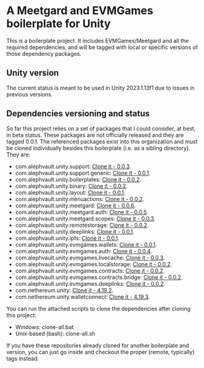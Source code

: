 # A Meetgard and EVMGames boilerplate for Unity

This is a boilerplate project. It includes EVMGames/Meetgard and all the required dependencies, and will be tagged with local or specific versions of those dependency packages.

Unity version
-------------

The current status is meant to be used in Unity 2023.1.13f1 due to issues in previous versions.

Dependencies versioning and status
----------------------------------

So far this project relies on a set of packages that I could consider, at best, in beta status. These packages are not officially released and they are tagged 0.0.1. The referenced packages exist into this organization and must be cloned individually besides this boilerplate (i.e. as a sibling directory). They are:

 - com.alephvault.unity.support: [Clone it - 0.0.3](https://github.com/AlephVault/unity-support/tree/0.0.3).
 - com.alephvault.unity.support.generic: [Clone it - 0.0.1](https://github.com/AlephVault/unity-support-generic/tree/0.0.1).
 - com.alephvault.unity.boilerplates: [Clone it - 0.0.2](https://github.com/AlephVault/unity-boilerplates/tree/0.0.2).
 - com.alephvault.unity.binary: [Clone it - 0.0.2](https://github.com/AlephVault/unity-binary/tree/0.0.2).
 - com.alephvault.unity.layout: [Clone it - 0.0.1](https://github.com/AlephVault/unity-layout/tree/0.0.1).
 - com.alephvault.unity.menuactions: [Clone it - 0.0.2](https://github.com/AlephVault/unity-menu-actions/tree/0.0.2).
 - com.alephvault.unity.meetgard: [Clone it - 0.0.6](https://github.com/AlephVault/unity-meetgard/tree/0.0.6).
 - com.alephvault.unity.meetgard.auth: [Clone it - 0.0.5](https://github.com/AlephVault/unity-meetgard-auth/tree/0.0.5).
 - com.alephvault.unity.meetgard.scopes: [Clone it - 0.0.3](https://github.com/AlephVault/unity-meetgard-scopes/tree/0.0.3).
 - com.alephvault.unity.remotestorage: [Clone it - 0.0.2](https://github.com/AlephVault/unity-remotestorage/tree/0.0.2).
 - com.alephvault.unity.deeplinks: [Clone it - 0.0.1](https://github.com/AlephVault/unity-deeplinks.git/tree/0.0.1).
 - com.alephvault.unity.ipfs: [Clone it - 0.0.1](https://github.com/AlephVault/unity-ipfs/tree/0.0.1).
 - com.alephvault.unity.evmgames.wallets: [Clone it - 0.0.1](https://github.com/AlephVault/unity-evmgames-wallets/tree/0.0.1).
 - com.alephvault.unity.evmgames.auth: [Clone it - 0.0.4](https://github.com/AlephVault/unity-evmgames-auth/tree/0.0.4).
 - com.alephvault.unity.evmgames.livecache: [Clone it - 0.0.3](https://github.com/AlephVault/unity-evmgames-livecache/tree/0.0.3).
 - com.alephvault.unity.evmgames.localstorage: [Clone it - 0.0.2](https://github.com/AlephVault/unity-evmgames-localstorage/tree/0.0.2).
 - com.alephvault.unity.evmgames.contracts: [Clone it - 0.0.2](https://github.com/AlephVault/unity-evmgames-contracts.git/tree/0.0.2).
 - com.alephvault.unity.evmgames.contracts.bridge: [Clone it - 0.0.2](https://github.com/AlephVault/unity-evmgames-bridge-contract.git/tree/0.0.2).
 - com.alephvault.unity.evmgames.deeplinks: [Clone it - 0.0.2](https://github.com/AlephVault/unity-evmgames-deeplinks.git/tree/0.0.2).
 - com.nethereum.unity: [Clone it - 4.19.2](https://github.com/Nethereum/Nethereum.Unity/tree/4.19.2).
 - com.nethereum.unity.walletconnect: [Clone it - 4.19.3](https://github.com/Nethereum/Nethereum.Unity.WalletConnect/tree/4.19.3).

You can run the attached scripts to clone the dependencies after cloning this project:

 - Windows: clone-all.bat
 - Unix-based (bash): clone-all.sh
 
If you have these repositories already cloned for another boilerplate and version, you can just go inside and checkout the proper (remote, typically) tags instead.

